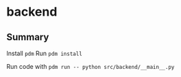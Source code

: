 # backend

## Summary

Install `pdm`
Run `pdm install`

Run code with `pdm run -- python src/backend/__main__.py`
